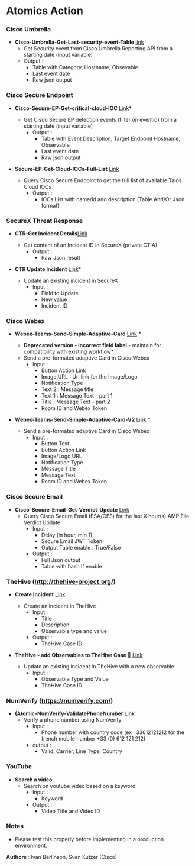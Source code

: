 # Atomics Action


### Cisco Umbrella
* **Cisco-Umbrella-Get-Last-security-event-Table** [link](https://github.com/iberlinson/SX-AO/tree/main/Atomics/Cisco-Umbrella-Get-Last-security-event-Table__definition_workflow_01MTBS3PX08T13DnyQkuNld9GvrU538PXoI)
  * Get Security event from Cisco Umbrella Reporting API from a starting date (input variable)
  * Output :
    * Table with Category, Hostname, Obsevable
    * Last event date
    * Raw json output
    
### Cisco Secure Endpoint
* **Cisco-Secure-EP-Get-critical-cloud-IOC** [Link](https://github.com/iberlinson/SX-AO/tree/main/Atomics/Cisco-Secure-EP-Get-critical-cloud-IOC__definition_workflow_01MD6BCBYALHW20xugDSlrpXdDCz5RJkUoL)*
  * Get Cisco Secure EP detection events (filter on eventid) from a starting date (input variable)
    * Output :
      * Table with Event Description, Target Endpoint Hostname, Observable
      * Last event date
      * Raw json output
    
* **Secure-EP-Get-Cloud-IOCs-Full-List** [Link](https://github.com/iberlinson/SX-AO/tree/main/Atomics/Secure-EP-Get-Cloud-IOCs-Full-List__definition_workflow_01PJ80JRUGROQ6B1VahKDzfASBPS8ocG45x)
  * Query Cisco Secure Endpoint to get the full list of available Talos Cloud IOCs
    * Output :
      * IOCs List with name/id and description (Table And/Or Json format)

    
### SecureX Threat Response
* **CTR-Get Incident Details**[Link](https://github.com/iberlinson/SX-AO/tree/main/Atomics/CTR-Get-Incident-Details__definition_workflow_01MUZKOII7TH77AMxE0a7QyA5SPUR670m5z)
  * Get content of an Incident ID in SecureX (private CTIA)
    * Output :
      * Raw Json result

* **CTR Update Incident** [Link](https://github.com/iberlinson/SX-AO/tree/main/Atomics/CTR-Update-Incident__definition_workflow_01MU6L38WDI011Gi239oxMLUnIwKdExKqGl)*
  * Update an existing incident in SecureX
    * Input : 
      * Field to Update
      * New value
      * Incident ID 
      
### Cisco Webex
* **Webex-Teams-Send-Simple-Adaptive-Card** [Link](https://github.com/iberlinson/SX-AO/tree/main/Atomics/Webex-Teams-Send-Simple-Adaptive-Card__definition_workflow_01MMGML9TZA3Q0R6xzMOaQA1T5d8o4J1x1q) *     
  * **Deprecated version - incorrect field label** - maintain for compatibility with existing workflow*
  * Send a pre-formated adaptive Card in Cisco Webex
    * Input :
      * Button Action Link 
      * Image URL : Url link for the Image/Logo
      * Notification Type
      * Text 2 : Message title
      * Text 1 : Message Text - part 1
      * Title : Message Text - part 2
      * Room ID and Webex Token 
      
* **Webex-Teams-Send-Simple-Adaptive-Card-V2** [Link](https://github.com/iberlinson/SX-AO/tree/main/Atomics/Webex-Teams-Send-Simple-Adaptive-Card-V2__definition_workflow_01MXL3QX1CI992DKEA4Anda0qAiNhyIdcCm) *     
  * Send a pre-formated adaptive Card in Cisco Webex
    * Input :
      * Button Text
      * Button Action Link 
      * Image/Logo URL
      * Notification Type
      * Message Title
      * Message Text
      * Room ID and Webex Token
  
      
### Cisco Secure Email
* **Cisco-Secure-Email-Get-Verdict-Update** [Link](https://github.com/iberlinson/SX-AO/tree/main/Atomics/Cisco-Secure-Email-Get-Verdict-Update__definition_workflow_01NEP2RIWPFTT3wu6BIzDenNp97Polj1s1X)
  * Query Cisco Secure Email (ESA/CES) for the last X hour(s) AMP File Verdict Update
    * Input :
      * Delay (in hour, min 1)
      * Secure Email JWT Token
      * Output Table enable : True/False
    * Output :
      * Full Json output
      * Table with hash if enable

### TheHive (http://thehive-project.org/)
* **Create Incident** [Link](https://github.com/iberlinson/SX-AO/tree/main/Atomics/Create-TheHive-Case__definition_workflow_01MKXD2ZOHC0G6MZ8JD9DIDdTGq2V3NXFck)
  * Create an incident in TheHive
    * Input :
      * Title
      * Description
      * Observable type and value
    * Output :
      * TheHive Case ID
	  
* **TheHive - add Observables to TheHive Case 🐝** [Link](https://github.com/iberlinson/SX-AO/tree/main/Atomics/TheHive-Add-Observables-to-Case__definition_workflow_01JAKPQGRCHIZ6uVQlRw3zrZc8Lq9ukFuyl)
  * Update an existing incident in TheHive with a new observable
    * Input :
      * Observable Type and Value
      * TheHive Case ID


### NumVerify (https://numverify.com/)

* **(Atomic-NumVerify-ValidatePhoneNumber** [Link](https://github.com/iberlinson/SX-AO/tree/main/Atomics/Atomic-NumVerify-ValidatePhoneNumber__definition_workflow_01MXMBOXTJ9T13zB0Yg1VsLG9NRM7n9cpU4)
  * Verify a phone number using NumVerify
    * Input :
      * Phone number with country code (ex : 33612121212 for the french mobile number +33 (0) 612 121 212)
    * output :
      * Valid, Carrier, Line Type, Country
  
### YouTube
* **Search a video** 
  * Search on youtube video based on a keyword
    * Input :
      * Keyword
    * Output :
      * Video Title and Video ID
  

### Notes
* Please test this properly before implementing in a production environment. 

**Authors** : Ivan Berlinson, Sven Kutzer (Cisco)